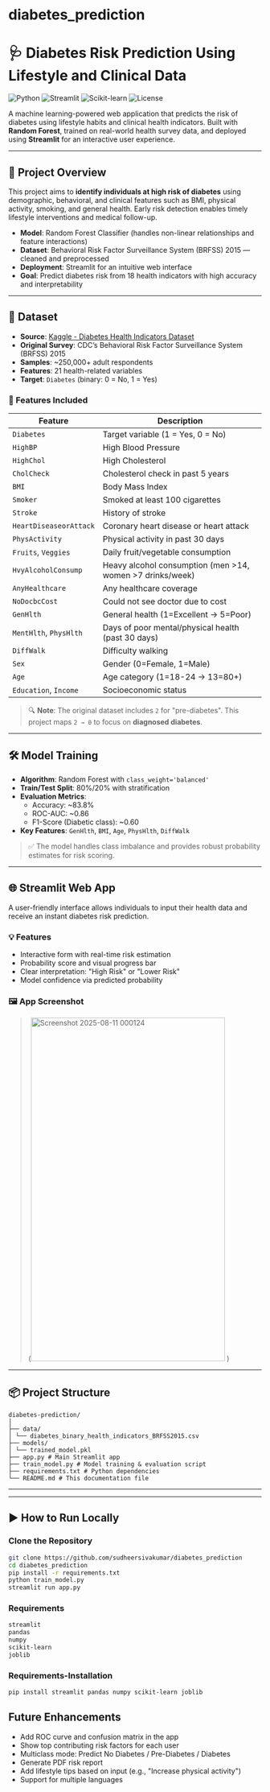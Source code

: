 # diabetes_prediction
# 🩺 Diabetes Risk Prediction Using Lifestyle and Clinical Data

![Python](https://img.shields.io/badge/Python-3.8%2B-blue)
![Streamlit](https://img.shields.io/badge/Streamlit-Web%20App-FF4B4B)
![Scikit-learn](https://img.shields.io/badge/ML-Scikit--Learn-green)
![License](https://img.shields.io/badge/License-MIT-purple)

A machine learning-powered web application that predicts the risk of diabetes using lifestyle habits and clinical health indicators. Built with **Random Forest**, trained on real-world health survey data, and deployed using **Streamlit** for an interactive user experience.

---

## 📌 Project Overview

This project aims to **identify individuals at high risk of diabetes** using demographic, behavioral, and clinical features such as BMI, physical activity, smoking, and general health. Early risk detection enables timely lifestyle interventions and medical follow-up.

- **Model**: Random Forest Classifier (handles non-linear relationships and feature interactions)
- **Dataset**: Behavioral Risk Factor Surveillance System (BRFSS) 2015 — cleaned and preprocessed
- **Deployment**: Streamlit for an intuitive web interface
- **Goal**: Predict diabetes risk from 18 health indicators with high accuracy and interpretability

---

## 🧪 Dataset

- **Source**: [Kaggle - Diabetes Health Indicators Dataset](https://www.kaggle.com/datasets/alexteboul/diabetes-health-indicators-dataset)
- **Original Survey**: CDC’s Behavioral Risk Factor Surveillance System (BRFSS) 2015
- **Samples**: ~250,000+ adult respondents
- **Features**: 21 health-related variables
- **Target**: `Diabetes` (binary: 0 = No, 1 = Yes)

### 🔢 Features Included
| Feature | Description |
|--------|-------------|
| `Diabetes` | Target variable (1 = Yes, 0 = No) |
| `HighBP` | High Blood Pressure |
| `HighChol` | High Cholesterol |
| `CholCheck` | Cholesterol check in past 5 years |
| `BMI` | Body Mass Index |
| `Smoker` | Smoked at least 100 cigarettes |
| `Stroke` | History of stroke |
| `HeartDiseaseorAttack` | Coronary heart disease or heart attack |
| `PhysActivity` | Physical activity in past 30 days |
| `Fruits`, `Veggies` | Daily fruit/vegetable consumption |
| `HvyAlcoholConsump` | Heavy alcohol consumption (men >14, women >7 drinks/week) |
| `AnyHealthcare` | Any healthcare coverage |
| `NoDocbcCost` | Could not see doctor due to cost |
| `GenHlth` | General health (1=Excellent → 5=Poor) |
| `MentHlth`, `PhysHlth` | Days of poor mental/physical health (past 30 days) |
| `DiffWalk` | Difficulty walking |
| `Sex` | Gender (0=Female, 1=Male) |
| `Age` | Age category (1=18-24 → 13=80+) |
| `Education`, `Income` | Socioeconomic status |

> 🔍 **Note**: The original dataset includes `2` for "pre-diabetes". This project maps `2 → 0` to focus on **diagnosed diabetes**.

---

## 🛠️ Model Training

- **Algorithm**: Random Forest with `class_weight='balanced'`
- **Train/Test Split**: 80%/20% with stratification
- **Evaluation Metrics**:
  - Accuracy: ~83.8%
  - ROC-AUC: ~0.86
  - F1-Score (Diabetic class): ~0.60
- **Key Features**: `GenHlth`, `BMI`, `Age`, `PhysHlth`, `DiffWalk`

> ✅ The model handles class imbalance and provides robust probability estimates for risk scoring.

---

## 🌐 Streamlit Web App

A user-friendly interface allows individuals to input their health data and receive an instant diabetes risk prediction.

### 💡 Features
- Interactive form with real-time risk estimation
- Probability score and visual progress bar
- Clear interpretation: "High Risk" or "Lower Risk"
- Model confidence via predicted probability

### 🖼️ App Screenshot 
>   
> (<img width="386" height="683" alt="Screenshot 2025-08-11 000124" src="https://github.com/user-attachments/assets/f29503b2-65a5-4bfa-bfea-d580b51e1c38" />
)

---

## 📦 Project Structure
```
diabetes-prediction/
│
├── data/
│ └── diabetes_binary_health_indicators_BRFSS2015.csv
├── models/
│ └── trained_model.pkl
├── app.py # Main Streamlit app
├── train_model.py # Model training & evaluation script
├── requirements.txt # Python dependencies
└── README.md # This documentation file
```

---

---

## ▶️ How to Run Locally

### Clone the Repository
```bash
git clone https://github.com/sudheersivakumar/diabetes_prediction
cd diabetes_prediction
pip install -r requirements.txt
python train_model.py
streamlit run app.py
```
### Requirements
```bash
streamlit
pandas
numpy
scikit-learn
joblib
```
### Requirements-Installation
```bash
pip install streamlit pandas numpy scikit-learn joblib
```
## Future Enhancements
- Add ROC curve and confusion matrix in the app
- Show top contributing risk factors for each user
- Multiclass mode: Predict No Diabetes / Pre-Diabetes / Diabetes
- Generate PDF risk report
- Add lifestyle tips based on input (e.g., "Increase physical
activity")
- Support for multiple languages
